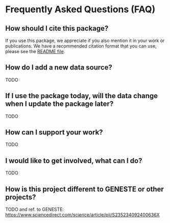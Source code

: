 # Frequently Asked Questions (FAQ)

## How should I cite this package?

If you use this package, we appreciate if you also mention it in your work or publications.
We have a recommended citation format that you can use, please see the [README file](https://github.com/PyPSA/technology-data#Citing).

## How do I add a new data source?

TODO

## If I use the package today, will the data change when I update the package later?

TODO

## How can I support your work?

TODO

## I would like to get involved, what can I do?

TODO

## How is this project different to GENESTE or other projects?

TODO
and ref. to GENESTE: https://www.sciencedirect.com/science/article/pii/S235234092400636X
